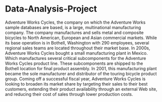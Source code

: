 # Data-Analysis-Project
Adventure Works Cycles, the company on which the Adventure Works sample databases are based, is a large, multinational manufacturing company. The company manufactures and sells metal and composite bicycles to North American, European and Asian commercial markets. While its base operation is in Bothell, Washington with 290 employees, several regional sales teams are located throughout their market base.
In 2000s, Adventure Works Cycles bought a small manufacturing plant in Mexico. Which manufactures several critical subcomponents for the Adventure Works Cycles product line. These subcomponents are shipped to the Bothell location for final product assembly. In 2001, this manufacturing plant became the sole manufacturer and distributor of the touring bicycle product group.
Coming off a successful fiscal year, Adventure Works Cycles is looking to broaden its market share by targeting their sales to their best customers, extending their product availability through an external Web site, and reducing their cost of sales through lower production costs.
